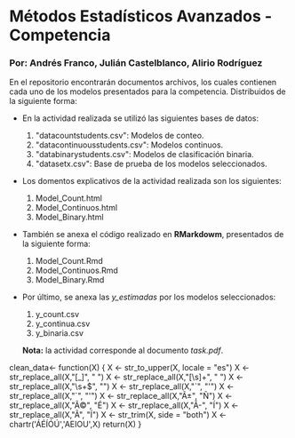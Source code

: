 # Métodos Estadísticos Avanzados - Competencia
### Por: Andrés Franco, Julián Castelblanco, Alirio Rodríguez

En el repositorio encontrarán documentos archivos, los cuales contienen cada uno de los modelos presentados para la competencia.
Distribuidos de la siguiente forma:

- En la actividad realizada se utilizó las siguientes bases de datos:
  1. "datacountstudents.csv": Modelos de conteo. 
  2. "datacontinuousstudents.csv": Modelos continuos.
  3. "databinarystudents.csv": Modelos de clasificación binaria.
  4. "datasetx.csv": Base de prueba de los modelos seleccionados.
  
- Los domentos explicativos de la actividad realizada son los siguientes:
  1. Model_Count.html 
  2. Model_Continuos.html
  3. Model_Binary.html
  
- También se anexa el código realizado en **RMarkdowm**, presentados de la siguiente forma:
  1. Model_Count.Rmd
  2. Model_Continuos.Rmd
  3. Model_Binary.Rmd
  
- Por último, se anexa las *y_estimadas* por los modelos seleccionados:
  1. y_count.csv
  2. y_continua.csv
  3. y_binaria.csv
  
  **Nota:** la actividad corresponde al documento *task.pdf*.




clean_data<- function(X) {
    X <- str_to_upper(X, locale = "es")
    X <- str_replace_all(X,"[_]", " ")
    X <- str_replace_all(X,"[\\s]+", " ")
    X <- str_replace_all(X,"\\s+$", "")
    X <- str_replace_all(X,"`", "'")
    X <- str_replace_all(X,"´", "'")
    X <- str_replace_all(X,"Ã±", "Ñ")
    X <- str_replace_all(X,"Ã©", "É")
    X <- str_replace_all(X,"Ã-", "Í")
    X <- str_replace_all(X,"Ã", "Í")
    X <- str_trim(X, side = "both")
    X <- chartr('ÁÉÍÓÚ','AEIOU',X)
    return(X)
  }
